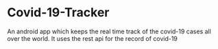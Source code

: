 # Covid-19-Tracker
An android app which keeps the real time track of the covid-19 cases all over the world.
It uses the rest api for the record of covid-19
